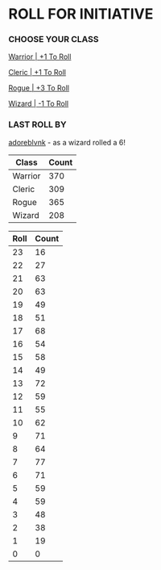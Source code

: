 # ROLL FOR INITIATIVE
### CHOOSE YOUR CLASS

[Warrior | +1 To Roll](https://github.com/benjaminsampica/benjaminsampica/issues/new?title=roll%7Cwarrior&body=Just+click+%27Submit+new+issue%27.)

[Cleric | +1 To Roll](https://github.com/benjaminsampica/benjaminsampica/issues/new?title=roll%7Ccleric&body=Just+click+%27Submit+new+issue%27.)

[Rogue | +3 To Roll](https://github.com/benjaminsampica/benjaminsampica/issues/new?title=roll%7Crogue&body=Just+click+%27Submit+new+issue%27.)

[Wizard | -1 To Roll](https://github.com/benjaminsampica/benjaminsampica/issues/new?title=roll%7Cwizard&body=Just+click+%27Submit+new+issue%27.)
### LAST ROLL BY
[adoreblvnk](https://www.github.com/adoreblvnk) - as a wizard rolled a 6!

|Class|Count|
|-|-|
|Warrior|370|
|Cleric|309|
|Rogue|365|
|Wizard|208|

|Roll|Count|
|-|-|
|23|16
|22|27
|21|63
|20|63
|19|49
|18|51
|17|68
|16|54
|15|58
|14|49
|13|72
|12|59
|11|55
|10|62
|9|71
|8|64
|7|77
|6|71
|5|59
|4|59
|3|48
|2|38
|1|19
|0|0
